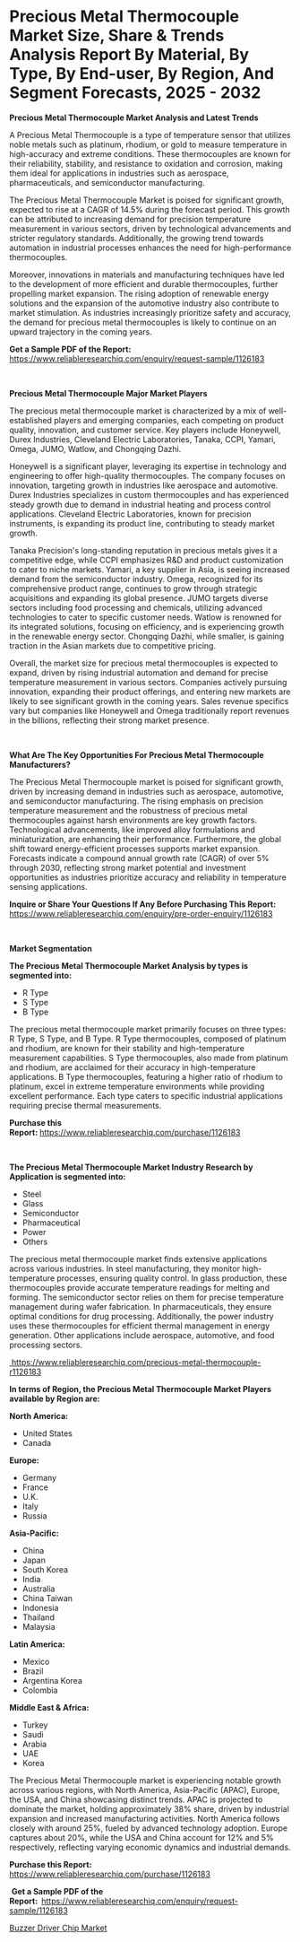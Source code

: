 <p><h1>Precious Metal Thermocouple Market Size, Share & Trends Analysis Report By Material, By Type, By End-user, By Region, And Segment Forecasts, 2025 - 2032</h1></p><p><strong>Precious Metal Thermocouple Market Analysis and Latest Trends</strong></p>
<p><p>A Precious Metal Thermocouple is a type of temperature sensor that utilizes noble metals such as platinum, rhodium, or gold to measure temperature in high-accuracy and extreme conditions. These thermocouples are known for their reliability, stability, and resistance to oxidation and corrosion, making them ideal for applications in industries such as aerospace, pharmaceuticals, and semiconductor manufacturing.</p><p>The Precious Metal Thermocouple Market is poised for significant growth, expected to rise at a CAGR of 14.5% during the forecast period. This growth can be attributed to increasing demand for precision temperature measurement in various sectors, driven by technological advancements and stricter regulatory standards. Additionally, the growing trend towards automation in industrial processes enhances the need for high-performance thermocouples.</p><p>Moreover, innovations in materials and manufacturing techniques have led to the development of more efficient and durable thermocouples, further propelling market expansion. The rising adoption of renewable energy solutions and the expansion of the automotive industry also contribute to market stimulation. As industries increasingly prioritize safety and accuracy, the demand for precious metal thermocouples is likely to continue on an upward trajectory in the coming years.</p></p>
<p><strong>Get a Sample PDF of the Report:&nbsp;</strong> <a href="https://www.reliableresearchiq.com/enquiry/request-sample/1126183?utm_campaign=2293&utm_medium=2&utm_source=Github&utm_content=ia&utm_term=06042025&utm_id=precious-metal-thermocouple">https://www.reliableresearchiq.com/enquiry/request-sample/1126183</a></p>
<p>&nbsp;</p>
<p><strong>Precious Metal Thermocouple Major Market Players</strong></p>
<p><p>The precious metal thermocouple market is characterized by a mix of well-established players and emerging companies, each competing on product quality, innovation, and customer service. Key players include Honeywell, Durex Industries, Cleveland Electric Laboratories, Tanaka, CCPI, Yamari, Omega, JUMO, Watlow, and Chongqing Dazhi.</p><p>Honeywell is a significant player, leveraging its expertise in technology and engineering to offer high-quality thermocouples. The company focuses on innovation, targeting growth in industries like aerospace and automotive. Durex Industries specializes in custom thermocouples and has experienced steady growth due to demand in industrial heating and process control applications. Cleveland Electric Laboratories, known for precision instruments, is expanding its product line, contributing to steady market growth.</p><p>Tanaka Precision's long-standing reputation in precious metals gives it a competitive edge, while CCPI emphasizes R&D and product customization to cater to niche markets. Yamari, a key supplier in Asia, is seeing increased demand from the semiconductor industry. Omega, recognized for its comprehensive product range, continues to grow through strategic acquisitions and expanding its global presence. JUMO targets diverse sectors including food processing and chemicals, utilizing advanced technologies to cater to specific customer needs. Watlow is renowned for its integrated solutions, focusing on efficiency, and is experiencing growth in the renewable energy sector. Chongqing Dazhi, while smaller, is gaining traction in the Asian markets due to competitive pricing.</p><p>Overall, the market size for precious metal thermocouples is expected to expand, driven by rising industrial automation and demand for precise temperature measurement in various sectors. Companies actively pursuing innovation, expanding their product offerings, and entering new markets are likely to see significant growth in the coming years. Sales revenue specifics vary but companies like Honeywell and Omega traditionally report revenues in the billions, reflecting their strong market presence.</p></p>
<p>&nbsp;</p>
<p><strong>What Are The Key Opportunities For Precious Metal Thermocouple Manufacturers?</strong></p>
<p><p>The Precious Metal Thermocouple market is poised for significant growth, driven by increasing demand in industries such as aerospace, automotive, and semiconductor manufacturing. The rising emphasis on precision temperature measurement and the robustness of precious metal thermocouples against harsh environments are key growth factors. Technological advancements, like improved alloy formulations and miniaturization, are enhancing their performance. Furthermore, the global shift toward energy-efficient processes supports market expansion. Forecasts indicate a compound annual growth rate (CAGR) of over 5% through 2030, reflecting strong market potential and investment opportunities as industries prioritize accuracy and reliability in temperature sensing applications.</p></p>
<p><strong>Inquire or Share Your Questions If Any Before Purchasing This Report:</strong> <a href="https://www.reliableresearchiq.com/enquiry/pre-order-enquiry/1126183?utm_campaign=2293&utm_medium=2&utm_source=Github&utm_content=ia&utm_term=06042025&utm_id=precious-metal-thermocouple">https://www.reliableresearchiq.com/enquiry/pre-order-enquiry/1126183</a></p>
<p>&nbsp;</p>
<p><strong>Market Segmentation</strong></p>
<p><strong>The Precious Metal Thermocouple Market Analysis by types is segmented into:</strong></p>
<p><ul><li>R Type</li><li>S Type</li><li>B Type</li></ul></p>
<p><p>The precious metal thermocouple market primarily focuses on three types: R Type, S Type, and B Type. R Type thermocouples, composed of platinum and rhodium, are known for their stability and high-temperature measurement capabilities. S Type thermocouples, also made from platinum and rhodium, are acclaimed for their accuracy in high-temperature applications. B Type thermocouples, featuring a higher ratio of rhodium to platinum, excel in extreme temperature environments while providing excellent performance. Each type caters to specific industrial applications requiring precise thermal measurements.</p></p>
<p><strong>Purchase this Report:&nbsp;</strong><a href="https://www.reliableresearchiq.com/purchase/1126183?utm_campaign=2293&utm_medium=2&utm_source=Github&utm_content=ia&utm_term=06042025&utm_id=precious-metal-thermocouple">https://www.reliableresearchiq.com/purchase/1126183</a></p>
<p>&nbsp;</p>
<p><strong>The Precious Metal Thermocouple Market Industry Research by Application is segmented into:</strong></p>
<p><ul><li>Steel</li><li>Glass</li><li>Semiconductor</li><li>Pharmaceutical</li><li>Power</li><li>Others</li></ul></p>
<p><p>The precious metal thermocouple market finds extensive applications across various industries. In steel manufacturing, they monitor high-temperature processes, ensuring quality control. In glass production, these thermocouples provide accurate temperature readings for melting and forming. The semiconductor sector relies on them for precise temperature management during wafer fabrication. In pharmaceuticals, they ensure optimal conditions for drug processing. Additionally, the power industry uses these thermocouples for efficient thermal management in energy generation. Other applications include aerospace, automotive, and food processing sectors.</p></p>
<p><a href="https://www.reliableresearchiq.com/precious-metal-thermocouple-r1126183?utm_campaign=2293&utm_medium=2&utm_source=Github&utm_content=ia&utm_term=06042025&utm_id=precious-metal-thermocouple">&nbsp;https://www.reliableresearchiq.com/precious-metal-thermocouple-r1126183</a></p>
<p><strong>In terms of Region, the Precious Metal Thermocouple Market Players available by Region are:</strong></p>
<p>
    <p> <strong> North America: </strong>
        <ul>
            <li>United States</li>
            <li>Canada</li>
        </ul>
        </p> 
    <p> <strong> Europe: </strong>
        <ul>
            <li>Germany</li>
            <li>France</li>
            <li>U.K.</li>
            <li>Italy</li>
            <li>Russia</li>
        </ul>
        </p> 
    <p> <strong> Asia-Pacific: </strong>
        <ul>
            <li>China</li>
            <li>Japan</li>
            <li>South Korea</li>
            <li>India</li>
            <li>Australia</li>
            <li>China Taiwan</li>
            <li>Indonesia</li>
            <li>Thailand</li>
            <li>Malaysia</li>
        </ul>
        </p> 
    <p> <strong> Latin America: </strong>
        <ul>
            <li>Mexico</li>
            <li>Brazil</li>
            <li>Argentina Korea</li>
            <li>Colombia</li>
        </ul>
        </p> 
    <p> <strong> Middle East & Africa: </strong>
        <ul>
            <li>Turkey</li>
            <li>Saudi</li>
            <li>Arabia</li>
            <li>UAE</li>
            <li>Korea</li>
        </ul>
    </p>
    </p>
<p><p>The Precious Metal Thermocouple market is experiencing notable growth across various regions, with North America, Asia-Pacific (APAC), Europe, the USA, and China showcasing distinct trends. APAC is projected to dominate the market, holding approximately 38% share, driven by industrial expansion and increased manufacturing activities. North America follows closely with around 25%, fueled by advanced technology adoption. Europe captures about 20%, while the USA and China account for 12% and 5% respectively, reflecting varying economic dynamics and industrial demands.</p></p>
<p><strong>Purchase this Report: </strong><a href="https://www.reliableresearchiq.com/purchase/1126183?utm_campaign=2293&utm_medium=2&utm_source=Github&utm_content=ia&utm_term=06042025&utm_id=precious-metal-thermocouple">https://www.reliableresearchiq.com/purchase/1126183</a></p>
<p>&nbsp;<strong>Get a Sample PDF of the Report:&nbsp;&nbsp;</strong><a href="https://www.reliableresearchiq.com/enquiry/request-sample/1126183?utm_campaign=2293&utm_medium=2&utm_source=Github&utm_content=ia&utm_term=06042025&utm_id=precious-metal-thermocouple">https://www.reliableresearchiq.com/enquiry/request-sample/1126183</a></p>
<p><strong></strong></p>
<p><p><a href="https://github.com/bensemilia864/Market-Research-Report-List-1/blob/main/buzzer-driver-chip-market.md?utm_campaign=2293&utm_medium=2&utm_source=Github&utm_content=ia&utm_term=06042025&utm_id=precious-metal-thermocouple">Buzzer Driver Chip Market</a></p></p>